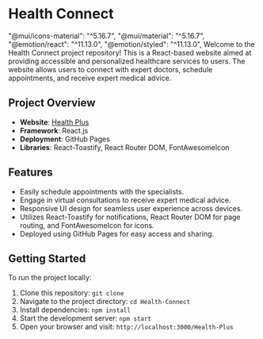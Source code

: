 # Health Connect
 "@mui/icons-material": "^5.16.7",
    "@mui/material": "^5.16.7",
        "@emotion/react": "^11.13.0",
    "@emotion/styled": "^11.13.0",
Welcome to the Health Connect project repository! This is a React-based website aimed at providing accessible and personalized healthcare services to users. The website allows users to connect with expert doctors, schedule appointments, and receive expert medical advice.

## Project Overview

- **Website**: [Health Plus](https://alkaison.github.io/Health-Plus/ "Health Plus")
- **Framework**: React.js
- **Deployment**: GitHub Pages
- **Libraries**: React-Toastify, React Router DOM, FontAwesomeIcon

## Features

- Easily schedule appointments with the specialists.
- Engage in virtual consultations to receive expert medical advice.
- Responsive UI design for seamless user experience across devices.
- Utilizes React-Toastify for notifications, React Router DOM for page routing, and FontAwesomeIcon for icons.
- Deployed using GitHub Pages for easy access and sharing.


## Getting Started

To run the project locally:

1. Clone this repository: `git clone `
2. Navigate to the project directory: `cd Health-Connect`
3. Install dependencies: `npm install`
4. Start the development server: `npm start`
5. Open your browser and visit: `http://localhost:3000/Health-Plus`


